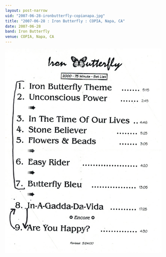 ```yaml
---
layout: post-narrow
uid: "2007-06-28-ironbutterfly-copianapa.jpg"
title: "2007-06-28 : Iron Butterfly : COPIA, Napa, CA"
date: 2007-06-28
band: Iron Butterfly
venue: COPIA, Napa, CA
---
```


<div class="showcase">
  <img src="/img/2007/06/20070628-IronButterfly-COPIANapa.jpg" alt="2007-06-28-ironbutterfly-copianapa.jpg">
</div>
